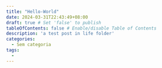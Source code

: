 ```yaml
---
title: "Hello-World"
date: 2024-03-31T22:43:49+08:00
draft: true # Set 'false' to publish
tableOfContents: false # Enable/disable Table of Contents
description: 'a test post in life folder'
categories:
  - Sem categoria
tags:
  -
---
```

